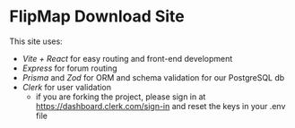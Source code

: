 # FlipMap Download Site

This site uses:
- *Vite + React* for easy routing and front-end development
- *Express* for forum routing
- *Prisma* and *Zod* for ORM and schema validation for our PostgreSQL db
- *Clerk* for user validation
    - if you are forking the project, please sign in at https://dashboard.clerk.com/sign-in and reset the keys in your .env file

